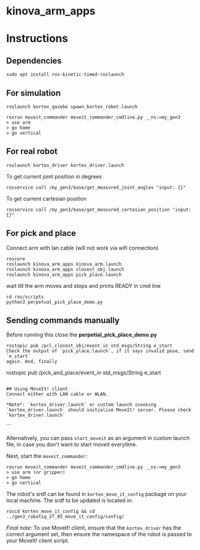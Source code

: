 # kinova_arm_apps

# Instructions

## Dependencies

```
sudo apt install ros-kinetic-timed-roslaunch
```

## For simulation
```
roslaunch kortex_gazebo spawn_kortex_robot.launch

rosrun moveit_commander moveit_commander_cmdline.py __ns:=my_gen3
> use arm
> go home
> go vertical
```

## For real robot
```
roslaunch kortex_driver kortex_driver.launch
```
To get current joint position in degrees
```
rosservice call /my_gen3/base/get_measured_joint_angles "input: {}"
```
To get current cartesian position
```
rosservice call /my_gen3/base/get_measured_cartesian_position "input: {}"
```

## For pick and place
Connect arm with lan cable (will not work via wifi connection)
```
roscore
roslaunch kinova_arm_apps kinova_arm.launch
roslaunch kinova_arm_apps closest_obj.launch
roslaunch kinova_arm_apps pick_place.launch
```
wait till the arm moves and stops and prints READY in cmd line

```
cd ros/scripts
python3 perpetual_pick_place_demo.py
```

## Sending commands manually 
Before running this close the **perpetial_pick_place_demo.py**

```
rostopic pub /pcl_closest_obj/event_in std_msgs/String e_start
Check the output of `pick_place.launch`, if it says invalid pose, send `e_start`
again. And, finally
```
rostopic pub /pick_and_place/event_in std_msgs/String e_start
```

## Using MoveIt! client
Connect either with LAN cable or WLAN.

*Note*: `kortex_driver.launch` or custom launch invoking `kortex_driver.launch` should initialise MoveIt! server. Please check `kortex_driver.launch`

```
<arg name="start_moveit" default="true"/>
```

Alternatively, you can pass `start_moveit` as an argument in custom launch file, in case you don't want to start moveit everytime.

Next, start the `moveit_commander`: 
```
rosrun moveit_commander moveit_commander_cmdline.py __ns:=my_gen3
> use arm (or gripper)
> go home
> go vertical
```

The robot's srdf can be found in `kortex_move_it_config` package on your local machine. The srdf to be updated is located in:
```
roscd kortex_move_it_config && cd ../gen3_robotiq_2f_85_move_it_config/config/
```

*Final note*: To use MoveIt! client, ensure that the `kortex_driver` has the correct argument set, then ensure the namespace of the robot is passed to your MoveIt! client script.

